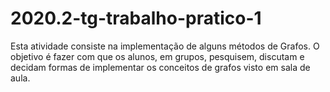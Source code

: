# 2020.2-tg-trabalho-pratico-1
Esta atividade consiste na implementação de alguns métodos de Grafos. O objetivo é fazer com que os alunos, em grupos, pesquisem, discutam e decidam formas de implementar os conceitos de grafos visto em sala de aula.
